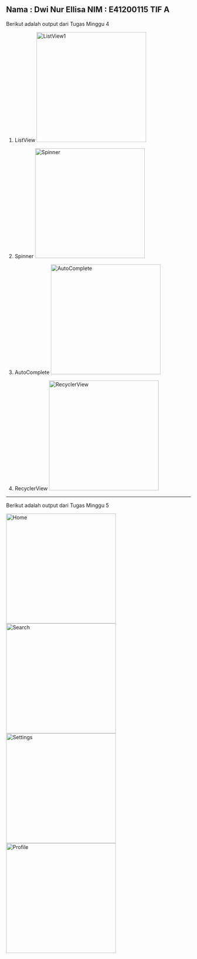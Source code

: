 Nama : Dwi Nur Ellisa
NIM : E41200115
TIF A
---------------------
Berikut adalah output dari Tugas Minggu 4
1. ListView
   <img width="299" alt="ListView1" src="https://user-images.githubusercontent.com/80302807/135959934-4287c03e-64ec-4751-8a18-c5ed52af059e.PNG">
   
2. Spinner
   <img width="299" alt="Spinner" src="https://user-images.githubusercontent.com/80302807/135961126-91f2823c-f027-4ef6-b2ff-480d37ad0f05.PNG">
   
3. AutoComplete
   <img width="299" alt="AutoComplete" src="https://user-images.githubusercontent.com/80302807/135961196-79e6e003-cddc-4479-9637-251c82633a0b.PNG">

4. RecyclerView
   <img width="299" alt="RecyclerView" src="https://user-images.githubusercontent.com/80302807/135961802-da9fc8ce-5e0a-4f88-9543-ac7627d2c7f3.PNG">


-----------------------------------------
Berikut adalah output dari Tugas Minggu 5

<img width="299" alt="Home" src="https://user-images.githubusercontent.com/80302807/137117503-ed156dbf-1818-4404-aceb-b8191c187633.PNG">
<img width="299" alt="Search" src="https://user-images.githubusercontent.com/80302807/137117729-81b91c1a-713d-4ef2-8776-cdfc04904045.PNG">
<img width="299" alt="Settings" src="https://user-images.githubusercontent.com/80302807/137117753-5d2b71b0-f455-4fdd-b689-aac0ebc3a263.PNG">
<img width="299" alt="Profile" src="https://user-images.githubusercontent.com/80302807/137117943-4546893f-8724-4e3d-914d-35fb42317506.PNG">

   
   

